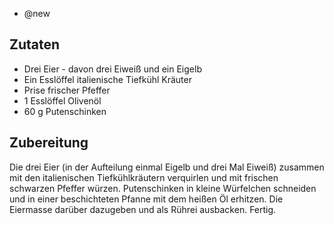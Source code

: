 - @new

## Zutaten
- Drei Eier - davon drei Eiweiß und ein Eigelb
- Ein Esslöffel italienische Tiefkühl Kräuter
- Prise frischer Pfeffer
- 1 Esslöffel Olivenöl
- 60 g Putenschinken

## Zubereitung
Die drei Eier (in der Aufteilung einmal Eigelb und drei Mal Eiweiß) zusammen mit den italienischen Tiefkühlkräutern verquirlen
und mit frischen schwarzen Pfeffer würzen. Putenschinken in kleine Würfelchen schneiden und in einer beschichteten Pfanne mit
dem heißen Öl erhitzen. Die Eiermasse darüber dazugeben und als Rührei ausbacken. Fertig.
